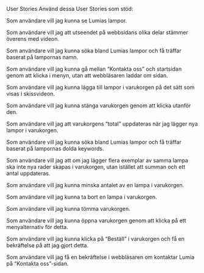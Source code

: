 User Stories
Använd dessa User Stories som stöd:

Som användare vill jag kunna se Lumias lampor.

Som användare vill jag att utseendet på webbsidans olika delar stämmer överens med videon.

Som användare vill jag kunna söka bland Lumias lampor och få träffar baserat på lampornas namn.

Som användare vill jag kunna gå mellan “Kontakta oss” och startsidan genom att klicka i menyn, utan att webbläsaren laddar om sidan.

Som användare vill jag kunna lägga till lampor i varukorgen på det sätt som visas i skissvideon.

Som användare vill jag kunna stänga varukorgen genom att klicka utanför den.

Som användare vill jag att varukorgens “total” uppdateras när jag lägger nya lampor i varukorgen.

Som användare vill jag kunna söka bland Lumias lampor och få träffar baserat på lampornas dolda keywords.

Som användare vill jag att om jag lägger flera exemplar av samma lampa ska inte nya rader skapas i varukorgen, utan istället att summan och ett antal uppdateras.

Som användare vill jag kunna minska antalet av en lampa i varukorgen.

Som användare vill jag kunna ta bort en lampa i varukorgen.

Som användare vill jag kunna tömma varukorgen.

Som användare vill jag kunna öppna varukorgen genom att klicka på ett menyalternativ för detta.

Som användare vill jag kunna klicka på “Beställ” i varukorgen och få en bekräftelse på att jag gjort detta.

Som användare vill jag få en bekräftelse i webbläsaren om kontaktar Lumia på “Kontakta oss”-sidan.
